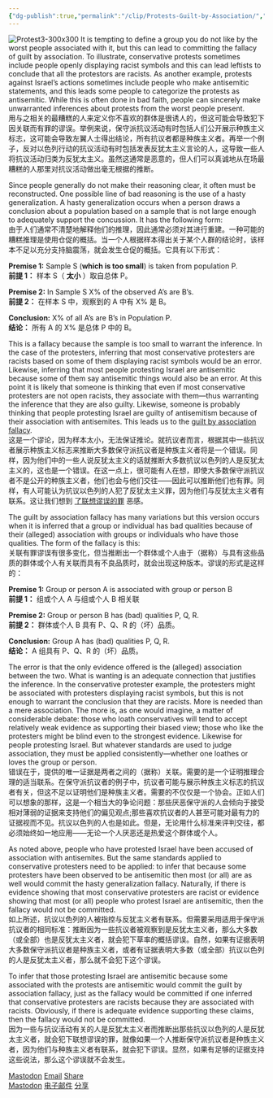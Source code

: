 ```yaml
---
{"dg-publish":true,"permalink":"/clip/Protests-Guilt-by-Association/","title":"Protests: Guilt by Association","created":"2025-06-02T14:58:41.600+08:00"}
---
```


![Protest3-300x300](https://hiraeth-picbed.oss-cn-beijing.aliyuncs.com/Protest3-300x300.webp) It is tempting to define a group you do not like by the worst people associated with it, but this can lead to committing the fallacy of guilt by association. To illustrate, conservative protests sometimes include people openly displaying racist symbols and this can lead leftists to conclude that all the protestors are racists. As another example, protests against Israel’s actions sometimes include people who make antisemitic statements, and this leads some people to categorize the protests as antisemitic. While this is often done in bad faith, people can sincerely make unwarranted inferences about protests from the worst people present.  
用与之相关的最糟糕的人来定义你不喜欢的群体是很诱人的，但这可能会导致犯下因关联而有罪的谬误。举例来说，保守派抗议活动有时包括人们公开展示种族主义标志，这可能会导致左翼人士得出结论，所有抗议者都是种族主义者。再举一个例子，反对以色列行动的抗议活动有时包括发表反犹太主义言论的人，这导致一些人将抗议活动归类为反犹太主义。虽然这通常是恶意的，但人们可以真诚地从在场最糟糕的人那里对抗议活动做出毫无根据的推断。

Since people generally do not make their reasoning clear, it often must be reconstructed. One possible line of bad reasoning is the use of a hasty generalization. A hasty generalization occurs when a person draws a conclusion about a population based on a sample that is not large enough to adequately support the concussion. It has the following form:  
由于人们通常不清楚地解释他们的推理，因此通常必须对其进行重建。一种可能的糟糕推理是使用仓促的概括。当一个人根据样本得出关于某个人群的结论时，该样本不足以充分支持脑震荡，就会发生仓促的概括。它具有以下形式：

**Premise 1:** Sample S (**which is too small**) is taken from population P.  
**前提 1：** 样本 S（ **太小** ）取自总体 P。

**Premise 2:** In Sample S X% of the observed A’s are B’s.  
**前提 2：** 在样本 S 中，观察到的 A 中有 X% 是 B。

**Conclusion:** X% of all A’s are B’s in Population P.  
**结论：** 所有 A 的 X% 是总体 P 中的 B。

This is a fallacy because the sample is too small to warrant the inference. In the case of the protesters, inferring that most conservative protesters are racists based on some of them displaying racist symbols would be an error. Likewise, inferring that most people protesting Israel are antisemitic because some of them say antisemitic things would also be an error. At this point it is likely that someone is thinking that even if most conservative protesters are not open racists, they associate with them—thus warranting the inference that they are also guilty. Likewise, someone is probably thinking that people protesting Israel are guilty of antisemitism because of their association with antisemites. This leads us to the [guilt by association fallacy](https://en.wikipedia.org/wiki/Association_fallacy).  
这是一个谬论，因为样本太小，无法保证推论。就抗议者而言，根据其中一些抗议者展示种族主义标志来推断大多数保守派抗议者是种族主义者将是一个错误。同样，因为他们中的一些人说反犹太主义的话就推断大多数抗议以色列的人是反犹太主义的，这也是一个错误。在这一点上，很可能有人在想，即使大多数保守派抗议者不是公开的种族主义者，他们也会与他们交往——因此可以推断他们也有罪。同样，有人可能认为抗议以色列的人犯了反犹太主义罪，因为他们与反犹太主义者有联系。这让我们想到 [了联想谬误的罪](https://en.wikipedia.org/wiki/Association_fallacy) 恶感。

The guilt by association fallacy has many variations but this version occurs when it is inferred that a group or individual has bad qualities because of their (alleged) association with groups or individuals who have those qualities. The form of the fallacy is this:  
关联有罪谬误有很多变化，但当推断出一个群体或个人由于（据称）与具有这些品质的群体或个人有关联而具有不良品质时，就会出现这种版本。谬误的形式是这样的：

**Premise 1:** Group or person A is associated with group or person B  
**前提 1：** 组或个人 A 与组或个人 B 相关联

**Premise 2:** Group or person B has (bad) qualities P, Q, R.  
**前提 2：** 群体或个人 B 具有 P、Q、R 的（坏）品质。

**Conclusion:** Group A has (bad) qualities P, Q, R.  
**结论：** A 组具有 P、Q、R 的（坏）品质。

The error is that the only evidence offered is the (alleged) association between the two. What is wanting is an adequate connection that justifies the inference. In the conservative protester example, the protesters might be associated with protesters displaying racist symbols, but this is not enough to warrant the conclusion that they are racists. More is needed than a mere association. The more is, as one would imagine, a matter of considerable debate: those who loath conservatives will tend to accept relatively weak evidence as supporting their biased view; those who like the protesters might be blind even to the strongest evidence. Likewise for people protesting Israel. But whatever standards are used to judge association, they must be applied consistently—whether one loathes or loves the group or person.  
错误在于，提供的唯一证据是两者之间的（据称）关联。需要的是一个证明推理合理的适当联系。在保守派抗议者的例子中，抗议者可能与展示种族主义标志的抗议者有关，但这不足以证明他们是种族主义者。需要的不仅仅是一个协会。正如人们可以想象的那样，这是一个相当大的争论问题：那些厌恶保守派的人会倾向于接受相对薄弱的证据来支持他们的偏见观点;那些喜欢抗议者的人甚至可能对最有力的证据视而不见。抗议以色列的人也是如此。但是，无论用什么标准来评判交往，都必须始终如一地应用——无论一个人厌恶还是热爱这个群体或个人。

As noted above, people who have protested Israel have been accused of association with antisemites. But the same standards applied to conservative protesters need to be applied: to infer that because some protesters have been observed to be antisemitic then most (or all) are as well would commit the hasty generalization fallacy. Naturally, if there is evidence showing that most conservative protesters are racist or evidence showing that most (or all) people who protest Israel are antisemitic, then the fallacy would not be committed.  
如上所述，抗议以色列的人被指控与反犹主义者有联系。但需要采用适用于保守派抗议者的相同标准：推断因为一些抗议者被观察到是反犹太主义者，那么大多数（或全部）也是反犹太主义者，就会犯下草率的概括谬误。自然，如果有证据表明大多数保守派抗议者是种族主义者，或者有证据表明大多数（或全部）抗议以色列的人是反犹太主义者，那么就不会犯下这个谬误。

To infer that those protesting Israel are antisemitic because some associated with the protests are antisemitic would commit the guilt by association fallacy, just as the fallacy would be committed if one inferred that conservative protesters are racists because they are associated with racists. Obviously, if there is adequate evidence supporting these claims, then the fallacy would not be committed.  
因为一些与抗议活动有关的人是反犹太主义者而推断出那些抗议以色列的人是反犹太主义者，就会犯下联想谬误的罪，就像如果一个人推断保守派抗议者是种族主义者，因为他们与种族主义者有联系，就会犯下谬误。显然，如果有足够的证据支持这些说法，那么这个谬误就不会发生。

[Mastodon](https://aphilosopher.drmcl.com/#mastodon "Mastodon") [Email](https://aphilosopher.drmcl.com/#email "Email") [Share](https://www.addtoany.com/share#url=https%3A%2F%2Faphilosopher.drmcl.com%2F2025%2F06%2F01%2Fprotests-guilt-by-association%2F&title=Protests%3A%20Guilt%20by%20Association)  
[Mastodon](https://aphilosopher.drmcl.com/#mastodon "Mastodon") [电子邮件](https://aphilosopher.drmcl.com/#email "Email") [分享](https://www.addtoany.com/share#url=https%3A%2F%2Faphilosopher.drmcl.com%2F2025%2F06%2F01%2Fprotests-guilt-by-association%2F&title=Protests%3A%20Guilt%20by%20Association)